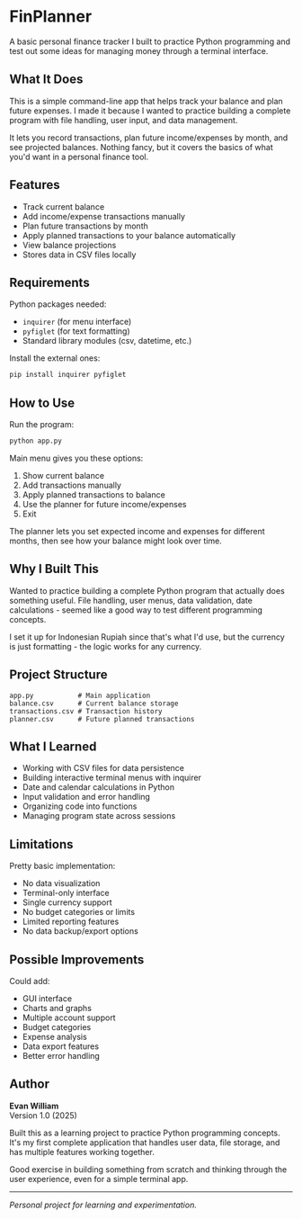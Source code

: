 # FinPlanner

A basic personal finance tracker I built to practice Python programming and test out some ideas for managing money through a terminal interface.

## What It Does

This is a simple command-line app that helps track your balance and plan future expenses. I made it because I wanted to practice building a complete program with file handling, user input, and data management.

It lets you record transactions, plan future income/expenses by month, and see projected balances. Nothing fancy, but it covers the basics of what you'd want in a personal finance tool.

## Features

- Track current balance
- Add income/expense transactions manually
- Plan future transactions by month
- Apply planned transactions to your balance automatically
- View balance projections
- Stores data in CSV files locally

## Requirements

Python packages needed:
- `inquirer` (for menu interface)
- `pyfiglet` (for text formatting)
- Standard library modules (csv, datetime, etc.)

Install the external ones:
```bash
pip install inquirer pyfiglet
```

## How to Use

Run the program:
```bash
python app.py
```

Main menu gives you these options:
1. Show current balance
2. Add transactions manually 
3. Apply planned transactions to balance
4. Use the planner for future income/expenses
5. Exit

The planner lets you set expected income and expenses for different months, then see how your balance might look over time.

## Why I Built This

Wanted to practice building a complete Python program that actually does something useful. File handling, user menus, data validation, date calculations - seemed like a good way to test different programming concepts.

I set it up for Indonesian Rupiah since that's what I'd use, but the currency is just formatting - the logic works for any currency.

## Project Structure

```
app.py           # Main application
balance.csv      # Current balance storage
transactions.csv # Transaction history
planner.csv      # Future planned transactions
```

## What I Learned

- Working with CSV files for data persistence
- Building interactive terminal menus with inquirer
- Date and calendar calculations in Python
- Input validation and error handling
- Organizing code into functions
- Managing program state across sessions

## Limitations

Pretty basic implementation:
- No data visualization
- Terminal-only interface  
- Single currency support
- No budget categories or limits
- Limited reporting features
- No data backup/export options

## Possible Improvements

Could add:
- GUI interface
- Charts and graphs
- Multiple account support
- Budget categories
- Expense analysis
- Data export features
- Better error handling

## Author

**Evan William**  
Version 1.0 (2025)

Built this as a learning project to practice Python programming concepts. It's my first complete application that handles user data, file storage, and has multiple features working together.

Good exercise in building something from scratch and thinking through the user experience, even for a simple terminal app.

---

*Personal project for learning and experimentation.*
